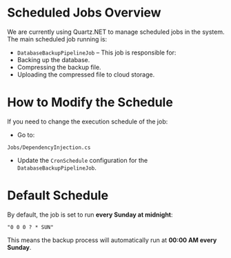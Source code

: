 # Scheduled Jobs Overview
We are currently using Quartz.NET to manage scheduled jobs in the system.
The main scheduled job running is:
- `DatabaseBackupPipelineJob` – This job is responsible for:
- Backing up the database.
- Compressing the backup file.
- Uploading the compressed file to cloud storage.

# How to Modify the Schedule
If you need to change the execution schedule of the job:
- Go to:
```
Jobs/DependencyInjection.cs
```
- Update the `CronSchedule` configuration for the `DatabaseBackupPipelineJob`.

# Default Schedule
By default, the job is set to run **every Sunday at midnight**:
```
"0 0 0 ? * SUN"
```
This means the backup process will automatically run at **00:00 AM every Sunday**.